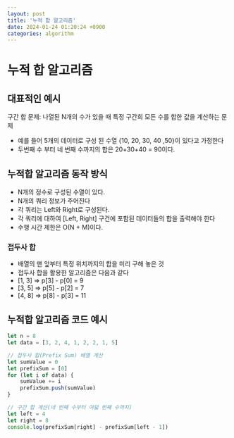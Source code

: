 ```yaml
---
layout: post
title: '누적 합 알고리즘'
date: 2024-01-24 01:20:24 +0900
categories: algorithm
---
```


# 누적 합 알고리즘

## 대표적인 예시

구간 합 문제: 나열된 N개의 수가 있을 때 특정 구간희 모든 수를 합한 값을 계산하는 문제

-   예를 들어 5개의 데이터로 구성 된 수열 {10, 20, 30, 40 ,50}이 있다고 가정한다
-   두번째 수 부터 네 번째 수까지의 합은 20+30+40 = 90이다.

## 누적합 알고리즘 동작 방식

-   N개의 정수로 구성된 수열이 있다.
-   N개의 쿼리 정보가 주어진다
-   각 쿼리는 Left와 Right로 구성된다.
-   각 쿼리에 대하여 [Left, Right] 구건에 포함된 데이터들의 합을 출력해야 한다
-   수행 시간 제한은 O(N + M)이다.

### 접두사 합

-   배열의 맨 앞부터 특정 위치까지의 합을 미리 구해 놓은 것
-   접두사 합을 활용한 알고리즘은 다음과 같다
-   [1, 3] => p[3] - p[0] = 9
-   [3, 5] => p[5] - p[2] = 7
-   [4, 8] => p[8] - p[3] = 11

## 누적합 알고리즘 코드 예시

```javascript
let n = 8
let data = [3, 2, 4, 1, 2, 2, 1, 5]

// 접두사 합(Prefix Sum) 배열 계산
let sumValue = 0
let prefixSum = [0]
for (let i of data) {
    sumValue += i
    prefixSum.push(sumValue)
}

// 구간 합 계산(네 번째 수부터 여덟 번째 수까지)
let left = 4
let right = 8
console.log(prefixSum[right] - prefixSum[left - 1])
```
